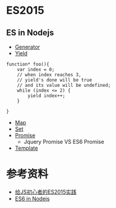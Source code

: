 # ES2015

## ES in Nodejs

- [Generator](https://developer.mozilla.org/zh-CN/docs/Web/JavaScript/Reference/Global_Objects/Generator)
- [Yield](https://developer.mozilla.org/zh-CN/docs/Web/JavaScript/Reference/Operators/yield)
```
function* foo(){
    var index = 0;
    // when index reaches 3, 
    // yield's done will be true 
    // and its value will be undefined;
    while (index <= 2) {
        yield index++;
    }
    
}
```

- [Map](https://developer.mozilla.org/en-US/docs/Web/JavaScript/Reference/Global_Objects/Map)
- [Set](https://developer.mozilla.org/en-US/docs/Web/JavaScript/Reference/Global_Objects/Set)
- [Promise](https://developer.mozilla.org/zh-CN/docs/Web/JavaScript/Reference/Global_Objects/Promise)
    - Jquery Promise VS ES6 Promise
- [Template](https://developer.mozilla.org/en-US/docs/Web/JavaScript/Reference/Template_literals)


# 参考资料
 - [给JS初心者的ES2015实践](http://gank.io/post/564151c1f1df1210001c9161)
 - [ES6 in Nodejs](https://nodejs.org/en/docs/es6/)
